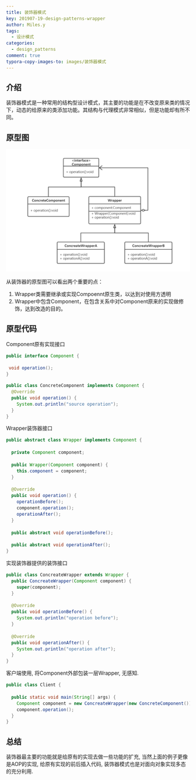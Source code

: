 ```yaml
---
title: 装饰器模式
key: 201907-19-design-patterns-wrapper
author: Miles.y
tags:
  - 设计模式
categories:
  - design_patterns
comment: true
typora-copy-images-to: images/装饰器模式
---
```


## 介绍

装饰器模式是一种常用的结构型设计模式，其主要的功能是在不改变原来类的情况下，动态的给原来的类添加功能。其结构与代理模式非常相似，但是功能却有所不同。

## 原型图

![wrapper](\images\装饰器模式\1563549606212.png)

从装饰器的原型图可以看出两个重要的点：

1. Wrapper类需要继承或实现Compoennt原生类，以达到对使用方透明
2. Wrapper中包含Component，在包含关系中对Component原来的实现做修饰，达到改造的目的。

<!-- more -->

## 原型代码

Component原有实现接口

 ```java
public interface Component {

  void operation();
}
 ```

```java
public class ConcreteComponent implements Component {
  @Override
  public void operation() {
    System.out.println("source operation");
  }
}
```

Wrapper装饰器接口

```java
public abstract class Wrapper implements Component {

  private Component component;

  public Wrapper(Component component) {
    this.component = component;
  }

  @Override
  public void operation() {
    operationBefore();
    component.operation();
    operationAfter();
  }

  public abstract void operationBefore();

  public abstract void operationAfter();
}
```

实现装饰器提供的装饰接口

```java
public class ConcreateWrapper extends Wrapper {
  public ConcreateWrapper(Component component) {
    super(component);
  }

  @Override
  public void operationBefore() {
    System.out.println("operation before");
  }

  @Override
  public void operationAfter() {
    System.out.println("operation after");
  }
}
```

客户端使用, 将Component外部包装一层Wrapper, 无感知.

```java
public class Client {

  public static void main(String[] args) {
    Component component = new ConcreateWrapper(new ConcreteComponent());
    component.operation();
  }
}
```

## 总结

装饰器最主要的功能就是给原有的实现去做一些功能的扩充, 当然上面的例子更像是AOP的实现, 给原有实现的前后插入代码, 装饰器模式也是对面向对象实现多态的充分利用.

